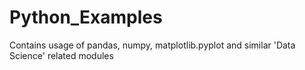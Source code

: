 # Python_Examples
Contains usage of pandas, numpy, matplotlib.pyplot and similar 'Data Science' related modules
